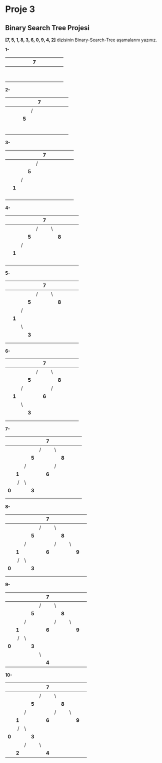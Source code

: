 # Proje 3

## Binary Search Tree Projesi



**[7, 5, 1, 8, 3, 6, 0, 9, 4, 2]** dizisinin Binary-Search-Tree aşamalarını yazınız.

**1-** 

|      |      |      |      |      | 7    |      |      |      |      |      |
| ---- | ---- | ---- | ---- | ---- | ---- | ---- | ---- | ---- | ---- | ---- |
|      |      |      |      |      |      |      |      |      |      |      |
|      |      |      |      |      |      |      |      |      |      |      |
|      |      |      |      |      |      |      |      |      |      |      |
|      |      |      |      |      |      |      |      |      |      |      |
|      |      |      |      |      |      |      |      |      |      |      |
|      |      |      |      |      |      |      |      |      |      |      |
|      |      |      |      |      |      |      |      |      |      |      |
|      |      |      |      |      |      |      |      |      |      |      |

**2-** 



|      |      |      |       |      |  7   |      |      |      |      |      |
| ---- | :--: | :--: | :---: | :--: | :--: | ---- | ---- | ---- | ---- | ---- |
|      |      |      |       |  /   |      |      |      |      |      |      |
|      |      |      | **5** |      |      |      |      |      |      |      |
|      |      |      |       |      |      |      |      |      |      |      |
|      |      |      |       |      |      |      |      |      |      |      |
|      |      |      |       |      |      |      |      |      |      |      |
|      |      |      |       |      |      |      |      |      |      |      |
|      |      |      |       |      |      |      |      |      |      |      |
|      |      |      |       |      |      |      |      |      |      |      |



**3-** 



|      |       |      |       |      |  7   |      |      |      |      |      |
| ---- | ----: | ---: | ----: | :--: | :--: | :--: | ---- | ---- | ---- | ---- |
|      |       |      |       |  /   |      |      |      |      |      |      |
|      |       |      | **5** |      |      |      |      |      |      |      |
|      |       |    / |       |      |      |      |      |      |      |      |
|      | **1** |      |       |      |      |      |      |      |      |      |
|      |       |      |       |      |      |      |      |      |      |      |
|      |       |      |       |      |      |      |      |      |      |      |
|      |       |      |       |      |      |      |      |      |      |      |
|      |       |      |       |      |      |      |      |      |      |      |



**4-**



|      |       |      |       |      |  7   |      |       |      |      |      |
| ---- | :---: | :--: | :---: | :--: | :--: | :--: | :---: | ---- | ---- | ---- |
|      |       |      |       |  /   |      |  \   |       |      |      |      |
|      |       |      | **5** |      |      |      | **8** |      |      |      |
|      |       |  /   |       |      |      |      |       |      |      |      |
|      | **1** |      |       |      |      |      |       |      |      |      |
|      |       |      |       |      |      |      |       |      |      |      |
|      |       |      |       |      |      |      |       |      |      |      |
|      |       |      |       |      |      |      |       |      |      |      |
|      |       |      |       |      |      |      |       |      |      |      |



**5-**

|      |       |      |       |      |  7   |      |       |      |      |      |
| ---- | ----: | :--: | :---: | :--: | :--: | :--: | :---: | ---- | ---- | ---- |
|      |       |      |       |  /   |      |  \   |       |      |      |      |
|      |       |      | **5** |      |      |      | **8** |      |      |      |
|      |       |  /   |       |      |      |      |       |      |      |      |
|      | **1** |      |       |      |      |      |       |      |      |      |
|      |       |  \   |       |      |      |      |       |      |      |      |
|      |       |      | **3** |      |      |      |       |      |      |      |
|      |       |      |       |      |      |      |       |      |      |      |
|      |       |      |       |      |      |      |       |      |      |      |





**6-**

|      |       |      |       |      |   7   |      |       |      |      |      |
| ---- | ----: | :--: | :---: | :--: | :---: | :--: | :---: | ---- | ---- | ---- |
|      |       |      |       |  /   |       |  \   |       |      |      |      |
|      |       |      | **5** |      |       |      | **8** |      |      |      |
|      |       |  /   |       |      |       |  /   |       |      |      |      |
|      | **1** |      |       |      | **6** |      |       |      |      |      |
|      |       |  \   |       |      |       |      |       |      |      |      |
|      |       |      | **3** |      |       |      |       |      |      |      |
|      |       |      |       |      |       |      |       |      |      |      |
|      |       |      |       |      |       |      |       |      |      |      |



**7-**

|       |       |      |       |      |   7   |      |       |      |      |      |
| ----: | ----: | :--: | :---: | :--: | :---: | :--: | :---: | ---- | ---- | ---- |
|       |       |      |       |  /   |       |  \   |       |      |      |      |
|       |       |      | **5** |      |       |      | **8** |      |      |      |
|       |       |  /   |       |      |       |  /   |       |      |      |      |
|       | **1** |      |       |      | **6** |      |       |      |      |      |
|       |     / |  \   |       |      |       |      |       |      |      |      |
| **0** |       |      | **3** |      |       |      |       |      |      |      |
|       |       |      |       |      |       |      |       |      |      |      |
|       |       |      |       |      |       |      |       |      |      |      |



**8-**

|       |       |      |       |      |   7   |      |       |      |       |      |
| ----: | ----: | :--: | :---: | :--: | :---: | :--: | :---: | ---- | ----- | ---- |
|       |       |      |       |  /   |       |  \   |       |      |       |      |
|       |       |      | **5** |      |       |      | **8** |      |       |      |
|       |       |  /   |       |      |       |  /   |       | \    |       |      |
|       | **1** |      |       |      | **6** |      |       |      | **9** |      |
|       |     / |  \   |       |      |       |      |       |      |       |      |
| **0** |       |      | **3** |      |       |      |       |      |       |      |
|       |       |      |       |      |       |      |       |      |       |      |
|       |       |      |       |      |       |      |       |      |       |      |



**9-**

|       |       |      |       |      |   7   |      |       |      |       |      |
| ----: | ----: | :--: | :---: | :--: | :---: | :--: | :---: | ---- | ----- | ---- |
|       |       |      |       |  /   |       |  \   |       |      |       |      |
|       |       |      | **5** |      |       |      | **8** |      |       |      |
|       |       |  /   |       |      |       |  /   |       | \    |       |      |
|       | **1** |      |       |      | **6** |      |       |      | **9** |      |
|       |     / |  \   |       |      |       |      |       |      |       |      |
| **0** |       |      | **3** |      |       |      |       |      |       |      |
|       |       |      |       |  \   |       |      |       |      |       |      |
|       |       |      |       |      | **4** |      |       |      |       |      |



**10-**

|       |       |      |       |      |   7   |      |       |      |       |      |
| ----: | ----: | :--: | :---: | :--: | :---: | :--: | :---: | ---- | ----- | ---- |
|       |       |      |       |  /   |       |  \   |       |      |       |      |
|       |       |      | **5** |      |       |      | **8** |      |       |      |
|       |       |  /   |       |      |       |  /   |       | \    |       |      |
|       | **1** |      |       |      | **6** |      |       |      | **9** |      |
|       |     / |  \   |       |      |       |      |       |      |       |      |
| **0** |       |      | **3** |      |       |      |       |      |       |      |
|       |       |  /   |       |  \   |       |      |       |      |       |      |
|       | **2** |      |       |      | **4** |      |       |      |       |      |

